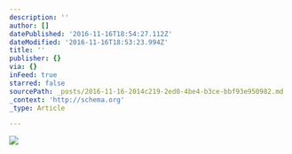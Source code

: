 ```yaml
---
description: ''
author: []
datePublished: '2016-11-16T18:54:27.112Z'
dateModified: '2016-11-16T18:53:23.994Z'
title: ''
publisher: {}
via: {}
inFeed: true
starred: false
sourcePath: _posts/2016-11-16-2014c219-2ed0-4be4-b3ce-bbf93e950982.md
_context: 'http://schema.org'
_type: Article

---
```

![](https://the-grid-user-content.s3-us-west-2.amazonaws.com/96db1fd9-3a48-4620-a070-144c0c38ece3.jpg)